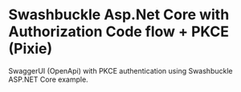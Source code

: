# Swashbuckle Asp.Net Core with Authorization Code flow + PKCE (Pixie)
SwaggerUI (OpenApi) with PKCE authentication using Swashbuckle ASP.NET Core example.

